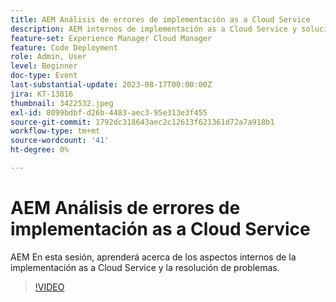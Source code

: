 ```yaml
---
title: AEM Análisis de errores de implementación as a Cloud Service
description: AEM internos de implementación as a Cloud Service y solución de problemas.
feature-set: Experience Manager Cloud Manager
feature: Code Deployment
role: Admin, User
level: Beginner
doc-type: Event
last-substantial-update: 2023-08-17T00:00:00Z
jira: KT-13816
thumbnail: 3422532.jpeg
exl-id: 8099bdbf-d26b-4483-aec3-95e313e3f455
source-git-commit: 1792dc318643aec2c12613f621361d72a7a918b1
workflow-type: tm+mt
source-wordcount: '41'
ht-degree: 0%

---
```


# AEM Análisis de errores de implementación as a Cloud Service

AEM En esta sesión, aprenderá acerca de los aspectos internos de la implementación as a Cloud Service y la resolución de problemas.

>[!VIDEO](https://video.tv.adobe.com/v/3422532/?learn=on)
